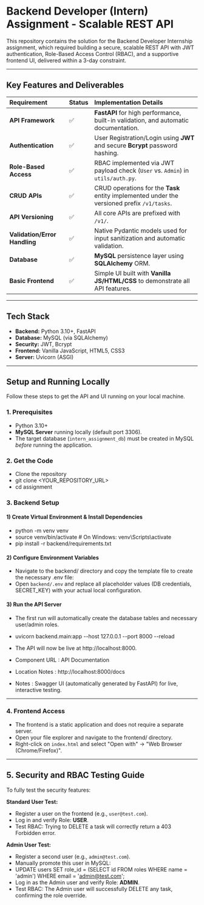 # Backend Developer (Intern) Assignment - Scalable REST API

This repository contains the solution for the Backend Developer Internship assignment, which required building a secure, scalable REST API with JWT authentication, Role-Based Access Control (RBAC), and a supportive frontend UI, delivered within a 3-day constraint.

---

## Key Features and Deliverables

| Requirement | Status | Implementation Details |
| :--- | :--- | :--- |
| **API Framework** | ✅ | **FastAPI** for high performance, built-in validation, and automatic documentation. |
| **Authentication** | ✅ | User Registration/Login using **JWT** and secure **Bcrypt** password hashing. |
| **Role-Based Access** | ✅ | RBAC implemented via JWT payload check (`User` vs. `Admin`) in `utils/auth.py`. |
| **CRUD APIs** | ✅ | CRUD operations for the **Task** entity implemented under the versioned prefix `/v1/tasks`. |
| **API Versioning** | ✅ | All core APIs are prefixed with `/v1/`. |
| **Validation/Error Handling** | ✅ | Native Pydantic models used for input sanitization and automatic validation. |
| **Database** | ✅ | **MySQL** persistence layer using **SQLAlchemy** ORM. |
| **Basic Frontend** | ✅ | Simple UI built with **Vanilla JS/HTML/CSS** to demonstrate all API features. |

---

## Tech Stack

* **Backend:** Python 3.10+, FastAPI
* **Database:** MySQL (via SQLAlchemy)
* **Security:** JWT, Bcrypt
* **Frontend:** Vanilla JavaScript, HTML5, CSS3
* **Server:** Uvicorn (ASGI)

---

## Setup and Running Locally

Follow these steps to get the API and UI running on your local machine.

### 1. Prerequisites

* Python 3.10+
* **MySQL Server** running locally (default port 3306).
* The target database (`intern_assignment_db`) must be created in MySQL *before* running the application.

### 2. Get the Code
* Clone the repository
* git clone <YOUR_REPOSITORY_URL>
* cd assignment

  
### 3. Backend Setup
#### 1) Create Virtual Environment & Install Dependencies
- python -m venv venv
- source venv/bin/activate # On Windows: venv\Scripts\activate
- pip install -r backend/requirements.txt


#### 2) Configure Environment Variables
- Navigate to the backend/ directory and copy the template file to create the necessary .env file:
- Open `backend/.env` and replace all placeholder values (DB credentials, SECRET_KEY) with your actual local configuration.

#### 3) Run the API Server
- The first run will automatically create the database tables and necessary user/admin roles.
- uvicorn backend.main:app --host 127.0.0.1 --port 8000 --reload
- The API will now be live at http://localhost:8000.

- Component	URL : API Documentation
- Location Notes : http://localhost:8000/docs	
- Notes : Swagger UI (automatically generated by FastAPI) for live, interactive testing.

---

### 4. Frontend Access

- The frontend is a static application and does not require a separate server.
- Open your file explorer and navigate to the frontend/ directory.
- Right-click on `index.html` and select "Open with" -> "Web Browser (Chrome/Firefox)".

---

## 5. Security and RBAC Testing Guide

To fully test the security features:

**Standard User Test:**

- Register a user on the frontend (e.g., `user@test.com`).
- Log in and verify Role: **USER**.
- Test RBAC: Trying to DELETE a task will correctly return a 403 Forbidden error.

**Admin User Test:**

- Register a second user (e.g., `admin@test.com`).
- Manually promote this user in MySQL:
- UPDATE users SET role_id = (SELECT id FROM roles WHERE name = 'admin') WHERE email = 'admin@test.com';
- Log in as the Admin user and verify Role: **ADMIN**.
- Test RBAC: The Admin user will successfully DELETE any task, confirming the role override.
